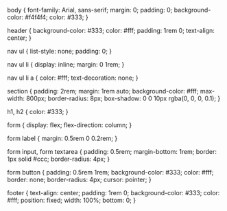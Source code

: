 body {
    font-family: Arial, sans-serif;
    margin: 0;
    padding: 0;
    background-color: #f4f4f4;
    color: #333;
}

header {
    background-color: #333;
    color: #fff;
    padding: 1rem 0;
    text-align: center;
}

nav ul {
    list-style: none;
    padding: 0;
}

nav ul li {
    display: inline;
    margin: 0 1rem;
}

nav ul li a {
    color: #fff;
    text-decoration: none;
}

section {
    padding: 2rem;
    margin: 1rem auto;
    background-color: #fff;
    max-width: 800px;
    border-radius: 8px;
    box-shadow: 0 0 10px rgba(0, 0, 0, 0.1);
}

h1, h2 {
    color: #333;
}

form {
    display: flex;
    flex-direction: column;
}

form label {
    margin: 0.5rem 0 0.2rem;
}

form input, form textarea {
    padding: 0.5rem;
    margin-bottom: 1rem;
    border: 1px solid #ccc;
    border-radius: 4px;
}

form button {
    padding: 0.5rem 1rem;
    background-color: #333;
    color: #fff;
    border: none;
    border-radius: 4px;
    cursor: pointer;
}

footer {
    text-align: center;
    padding: 1rem 0;
    background-color: #333;
    color: #fff;
    position: fixed;
    width: 100%;
    bottom: 0;
}
